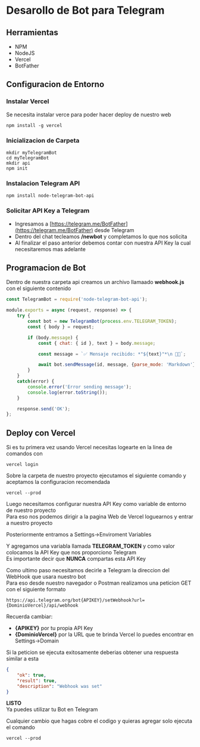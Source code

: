 # Desarollo de Bot para Telegram

## Herramientas
- NPM
- NodeJS
- Vercel
- BotFather

## Configuracion de Entorno

### Instalar Vercel
Se necesita instalar verce para poder hacer deploy de nuestro web
```
npm install -g vercel
```

### Inicializacion de Carpeta
```
mkdir myTelegramBot
cd myTelegramBot
mkdir api
npm init
```

### Instalacion Telegram API
```
npm install node-telegram-bot-api
```

### Solicitar API Key a Telegram

* Ingresamos a [https://telegram.me/BotFather](https://telegram.me/BotFather) desde Telegram
* Dentro del chat tecleamos **/newbot** y completamos lo que nos solicita
* Al finalizar el paso anterior debemos contar con nuestra API Key la cual necesitaremos mas adelante

## Programacion de Bot

Dentro de nuestra carpeta api creamos un archivo llamaado **webhook.js** con el siguiente contenido

```javascript
const TelegramBot = require('node-telegram-bot-api');

module.exports = async (request, response) => {
    try {
        const bot = new TelegramBot(process.env.TELEGRAM_TOKEN);
        const { body } = request;

        if (body.message) {
            const { chat: { id }, text } = body.message;

            const message = `✅ Mensaje recibido: *"${text}"*\n 👋🏻`;

            await bot.sendMessage(id, message, {parse_mode: 'Markdown'});
        }
    }
    catch(error) {
        console.error('Error sending message');
        console.log(error.toString());
    }

    response.send('OK');
};

```

## Deploy con Vercel  

Si es tu primera vez usando Vercel necesitas logearte en la linea de comandos con 

```
vercel login
```

Sobre la carpeta de nuestro proyecto ejecutamos el siguiente comando y aceptamos la configuracion recomendada

```
vercel --prod
```

Luego necesitamos configurar nuestra API Key como variable de entorno de nuestro proyecto  
Para eso nos podemos dirigir a la pagina Web de Vercel loguearnos y entrar a nuestro proyecto

Posteriormente entramos a Settings->Enviroment Variables

Y agregamos una variabla llamada **TELEGRAM_TOKEN** y como valor colocamos la API Key que nos proporciono Telegram  
Es importante decir que **NUNCA** compartas esta API Key

Como ultimo paso necesitamos decirle a Telegram la direccion del WebHook que usara nuestro bot  
Para eso desde nuestro navegador o Postman realizamos una peticion GET con el siguiente formato
```
https://api.telegram.org/bot{APIKEY}/setWebhook?url={DominioVercel}/api/webhook
```

Recuerda cambiar:
- **{APIKEY}** por tu propia API Key
- **{DominioVercel}** por la URL que te brinda Vercel lo puedes encontrar en Settings->Domain

Si la peticion se ejecuta exitosamente deberias obtener una respuesta similar a esta 

```JSON
{
    "ok": true,
    "result": true,
    "description": "Webhook was set"
}
```

**LISTO**  
Ya puedes utilizar tu Bot en Telegram  

Cualquier cambio que hagas cobre el codigo y quieras agregar solo ejecuta el comando
```
vercel --prod
```

